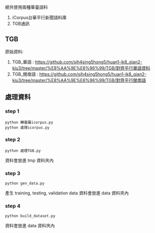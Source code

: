 總共使用兩種華臺語料
1. iCorpus台華平行新聞語料庫
2. TGB通訊


## TGB
原始資料:
1. TGB_華語 : https://github.com/sih4sing5hong5/huan1-ik8_gian2-kiu3/tree/master/%E8%AA%9E%E6%96%99/TGB/對齊平行華語資料
2. TGB_閩南語 : https://github.com/sih4sing5hong5/huan1-ik8_gian2-kiu3/tree/master/%E8%AA%9E%E6%96%99/TGB/對齊平行閩南語


## 處理資料
### step 1
```
python 轉臺羅icorpus.py
python 處理icorpus.py
```
### step 2
```
python 處理TGB.py
```
資料會放進 tmp 資料夾內

### step 3
```
python gen_data.py
```
產生 training, testing, validation data
資料會放進 data 資料夾內

### step 4
```
python build_dataset.py
```
資料會放進 data 資料夾內

